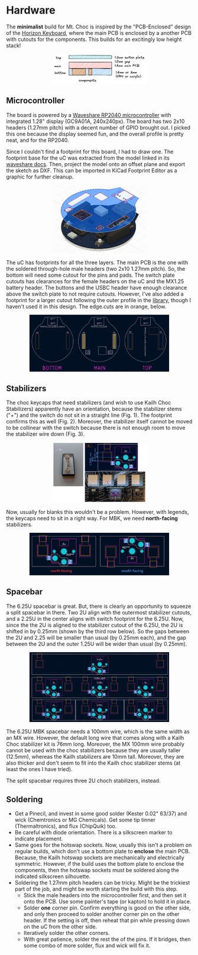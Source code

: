 # Hardware

The **minimalist** build for Mt. Choc is inspired by the "PCB-Enclosed" design of the [Horizon Keyboard](https://github.com/skarrmann/horizon/), where the main PCB is enclosed by a another PCB with cutouts for the components. This builds for an excitingly low height stack!

<p align="center" width="100%">
    <img width="50%" src="../assets/layer-stack.png">
</p>

## Microcontroller
The board is powered by a [Waveshare RP2040 microcontroller](https://www.waveshare.com/rp2040-lcd-1.28.htm) with integrated 1.28" display (GC9A01A, 240x240px). The board has two 2x10 headers (1.27mm pitch) with a decent number of GPIO brought out. I picked this one because the display seemed fun, and the overall profile is pretty neat, and for the RP2040.

Since I couldn't find a footprint for this board, I had to draw one. The footprint base for the uC was extracted from the model linked in its [waveshare docs](https://www.waveshare.com/wiki/RP2040-LCD-1.28). Then, project the model onto an offset plane and export the sketch as DXF. This can be imported in KiCad Footprint Editor as a graphic for further cleanup.

<p align="center" width="100%">
    <img width="50%" src="../assets/rp2040-LCD-model.png">
</p>

The uC has footprints for all the three layers. The main PCB is the one with the soldered through-hole male headers (two 2x10 1.27mm pitch). So, the bottom will need some cutout for the pins and pads. The switch plate cutouts has clearances for the female headers on the uC and the MX1.25 battery header. The buttons and the USBC header have enough clearance above the switch plate to not require cutouts. However, I've also added a footprint for a larger cutout following the outer profile in the [library](../pcb/footprints/mt-choc-footprints.pretty), though I haven't used it in this design. The edge.cuts are in orange, below.

<p align="center" width="100%">
    <img width="75%" src="../assets/rp2040-display-footprints.png">
</p>

## Stabilizers
The choc keycaps that need stabilizers (and wish to use Kailh Choc Stabilizers) apparently have an orientation, because the stabilizer stems ("+") and the switch do not sit in a straight line (Fig. 1). The footprint confirms this as well (Fig. 2). Moreover, the stabilizer itself cannot be moved to be collinear with the switch because there is not enough room to move the stabilizer wire down (Fig. 3).

<p align="center" width="100%">
    <img width="50%" src="../assets/choc-stabilizer-problem.png">
</p>

Now, usually for blanks this wouldn't be a problem. However, with legends, the keycaps need to sit in a right way. For MBK, we need **north-facing** stabilizers.

<p align="center" width="100%">
    <img width="75%" src="../assets/choc-stabilizer-orientation.png">
</p>

## Spacebar

The 6.25U spacebar is great. But, there is clearly an opportunity to squeeze a split spacebar in there. Two 2U align with the outermost stabilizer cutouts, and a 2.25U in the center aligns with switch footprint for the 6.25U. Now, since the the 2U is aligned to the stabilizer cutout of the 6.25U, the 2U is shifted in by 0.25mm (shown by the third row below). So the gaps between the 2U and 2.25 will be smaller than usual (by 0.25mm each), and the gap between the 2U and the outer 1.25U will be wider than usual (by 0.25mm).

<p align="center" width="100%">
    <img width="75%" src="../assets/split-spacebar-footpint.png">
</p>

The 6.25U MBK spacebar needs a 100mm wire, which is the same width as an MX wire. However, the default long wire that comes along with a Kailh Choc stabilizer kit is 76mm long. Moreover, the MX 100mm wire probably cannot be used with the choc stabilizers because they are usually taller (12.5mm), whereas the Kailh stabilizers are 10mm tall. Moreover, they are also thicker and don't seem to fit into the Kailh choc stabilizer stems (at least the ones I have tried).

The split spacebar requires three 2U choch stabilizers, instead.

## Soldering

- Get a Pinecil, and invest in some good solder (Kester 0.02" 63/37) and wick (Chemtronics or MG Chemicals). Get some tip tinner (Thermaltronics), and flux (ChipQuik) too.
- Be careful with diode orientation. There is a silkscreen marker to indicate placement.
- Same goes for the hotswap sockets. Now, usually this isn't a problem on regular builds, which don't use a bottom plate to **enclose** the main PCB. Because, the Kailh hotswap sockets are mechanically and electrically symmetric. However, if the build uses the bottom plate to enclose the components, then the hotswap sockets must be soldered along the indicated silkscreen silhouette.
- Soldering the 1.27mm pitch headers can be tricky. Might be the trickiest part of the job, and might be worth starting the build with this step.
  - Stick the male headers into the microcontroller first, and then set it onto the PCB. Use some painter's tape (or kapton) to hold it in place.
  - Solder **one** corner pin. Confirm everything is good on the other side, and only then proceed to solder another corner pin on the other header. If the setting is off, then reheat that pin while pressing down on the uC from the other side.
  - Iteratively solder the other corners.
  - With great patience, solder the rest the of the pins. If it bridges, then some combo of more solder, flux and wick will fix it.
